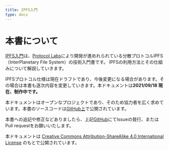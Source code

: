 ```yaml
---
title: IPFS入門
type: docs
---
```

# 本書について

[IPFS入門](https://book.ipfs-users.jp/)は、[Protocol Labs](https://protocol.ai/)により開発が進めれられている分散プロトコルIPFS（InterPlanetary File System）の技術入門書です。
IPFSの利用方法とその仕組みについて解説していきます。

IPFSプロトコル仕様は現在ドラフトであり、今後変更になる場合があります。その場合は本書も逐次内容を変更していきます。本ドキュメントは**2021/09/18 現在、制作中です。**

本ドキュメントはオープンなプロジェクトであり、そのため協力者を広く求めています。本書のソースコードは[GitHub上](https://github.com/a-mitani/ipfs-primer)で公開されています。

本書への追記や修正などありましたら、上記[GitHub](https://github.com/a-mitani/ipfs-primer)にてIssueの発行、またはPull requestをお願いいたします。

本ドキュメントは <a rel="license" href="http://creativecommons.org/licenses/by-sa/4.0/">Creative Commons Attribution-ShareAlike 4.0 International License</a> のもとで公開されています。 
